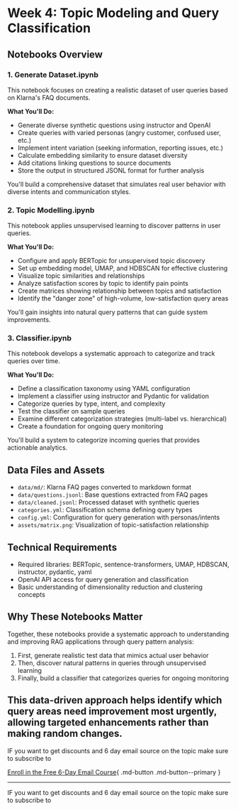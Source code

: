# Week 4: Topic Modeling and Query Classification

## Notebooks Overview

### 1. Generate Dataset.ipynb

This notebook focuses on creating a realistic dataset of user queries based on Klarna's FAQ documents.

**What You'll Do:**

- Generate diverse synthetic questions using instructor and OpenAI
- Create queries with varied personas (angry customer, confused user, etc.)
- Implement intent variation (seeking information, reporting issues, etc.)
- Calculate embedding similarity to ensure dataset diversity
- Add citations linking questions to source documents
- Store the output in structured JSONL format for further analysis

You'll build a comprehensive dataset that simulates real user behavior with diverse intents and communication styles.

### 2. Topic Modelling.ipynb

This notebook applies unsupervised learning to discover patterns in user queries.

**What You'll Do:**

- Configure and apply BERTopic for unsupervised topic discovery
- Set up embedding model, UMAP, and HDBSCAN for effective clustering
- Visualize topic similarities and relationships
- Analyze satisfaction scores by topic to identify pain points
- Create matrices showing relationship between topics and satisfaction
- Identify the "danger zone" of high-volume, low-satisfaction query areas

You'll gain insights into natural query patterns that can guide system improvements.

### 3. Classifier.ipynb

This notebook develops a systematic approach to categorize and track queries over time.

**What You'll Do:**

- Define a classification taxonomy using YAML configuration
- Implement a classifier using instructor and Pydantic for validation
- Categorize queries by type, intent, and complexity
- Test the classifier on sample queries
- Examine different categorization strategies (multi-label vs. hierarchical)
- Create a foundation for ongoing query monitoring

You'll build a system to categorize incoming queries that provides actionable analytics.

## Data Files and Assets

- `data/md/`: Klarna FAQ pages converted to markdown format
- `data/questions.jsonl`: Base questions extracted from FAQ pages
- `data/cleaned.jsonl`: Processed dataset with synthetic queries
- `categories.yml`: Classification schema defining query types
- `config.yml`: Configuration for query generation with personas/intents
- `assets/matrix.png`: Visualization of topic-satisfaction relationship

## Technical Requirements

- Required libraries: BERTopic, sentence-transformers, UMAP, HDBSCAN, instructor, pydantic, yaml
- OpenAI API access for query generation and classification
- Basic understanding of dimensionality reduction and clustering concepts

## Why These Notebooks Matter

Together, these notebooks provide a systematic approach to understanding and improving RAG applications through query pattern analysis:

1. First, generate realistic test data that mimics actual user behavior
2. Then, discover natural patterns in queries through unsupervised learning
3. Finally, build a classifier that categorizes queries for ongoing monitoring

## This data-driven approach helps identify which query areas need improvement most urgently, allowing targeted enhancements rather than making random changes.

IF you want to get discounts and 6 day email source on the topic make sure to subscribe to

[Enroll in the Free 6-Day Email Course](https://improvingrag.com/){ .md-button .md-button--primary }

---

IF you want to get discounts and 6 day email source on the topic make sure to subscribe to

<script async data-uid="010fd9b52b" src="https://fivesixseven.kit.com/010fd9b52b/index.js"></script>
